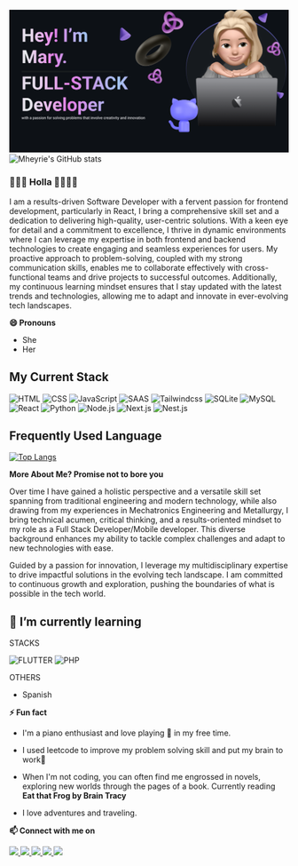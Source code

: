 ![Mheyrie Github](img/banner.png)
![Mheyrie's GitHub stats](https://github-readme-stats.vercel.app/api?username=mheyrie&show_icons=true&theme=radical)

### 👋👋👋 Holla 👋👋👋👋
I am a results-driven Software Developer with a fervent passion for frontend development, particularly in React, I bring a comprehensive skill set and a dedication to delivering high-quality, user-centric solutions. With a keen eye for detail and a commitment to excellence, I thrive in dynamic environments where I can leverage my expertise in both frontend and backend technologies to create engaging and seamless experiences for users. My proactive approach to problem-solving, coupled with my strong communication skills, enables me to collaborate effectively with cross-functional teams and drive projects to successful outcomes. Additionally, my continuous learning mindset ensures that I stay updated with the latest trends and technologies, allowing me to adapt and innovate in ever-evolving tech landscapes. 




**😄 Pronouns**
- She
- Her
## My Current Stack
![HTML](    https://img.shields.io/badge/HTML-239120?style=for-the-badge&logo=html5&logoColor=white)
![CSS](https://img.shields.io/badge/CSS-239120?&style=for-the-badge&logo=css3&logoColor=white)
![JavaScript](https://img.shields.io/badge/JavaScript-F7DF1E?style=for-the-badge&logo=javascript&logoColor=black)
![SAAS](https://img.shields.io/badge/Sass-CC6699?style=for-the-badge&logo=sass&logoColor=white)
![Tailwindcss](https://img.shields.io/badge/tailwindcss-000000?style=for-the-badge&logo=tailwindcss&logoColor=white)
![SQLite](https://img.shields.io/badge/SQLite-07405E?style=for-the-badge&logo=sqlite&logoColor=white)
![MySQL](https://img.shields.io/badge/MySQL-005C84?style=for-the-badge&logo=mysql&logoColor=white)
![React](https://img.shields.io/badge/React-20232A?style=for-the-badge&logo=react&logoColor=61DAFB)
![Python](https://img.shields.io/badge/Python-14354C?style=for-the-badge&logo=python&logoColor=white)
![Node.js](https://img.shields.io/badge/Node.js-43853D?style=for-the-badge&logo=node.js&logoColor=white)
![Next.js](https://img.shields.io/badge/next.js-000000?style=for-the-badge&logo=nextdotjs&logoColor=white)
![Nest.js](https://img.shields.io/badge/nest.js-000000?style=for-the-badge&logo=nestdotjs&logoColor=red)
    
    




## Frequently Used Language
[![Top Langs](https://github-readme-stats.vercel.app/api/top-langs/?username=mheyrie&layout=pie)](https://github.com/mheyrie/github-readme-stats)


**More About Me? Promise not to bore you**

Over time I have gained a holistic perspective and a versatile skill set spanning from traditional engineering and modern technology, while also drawing from my experiences in Mechatronics Engineering and Metallurgy, I bring technical acumen, critical thinking, and a results-oriented mindset to my role as a Full Stack Developer/Mobile developer. This diverse background enhances my ability to tackle complex challenges and adapt to new technologies with ease.

Guided by a passion for innovation, I leverage my multidisciplinary expertise to drive impactful solutions in the evolving tech landscape. I am committed to continuous growth and exploration, pushing the boundaries of what is possible in the tech world.

## **🌱 I’m currently learning**

STACKS

![FLUTTER](https://img.shields.io/badge/flutter-000000?style=for-the-badge&logo=flutterdotjs&logoColor=blue)
![PHP](https://img.shields.io/badge/PHP-777BB4?style=for-the-badge&logo=php&logoColor=white)

OTHERS 
- Spanish 


**⚡ Fun fact**

- I'm a piano enthusiast and love playing 🎹 in my free time.

- I used leetcode to improve my problem solving skill and put my brain to work🙂

- When I'm not coding, you can often find me engrossed in novels, exploring new worlds through the pages of a book. Currently reading **Eat that Frog by Brain Tracy**

- I love adventures and traveling. 

**📫 Connect with me on** 

<a href="linkedin.com/in/oladele-mary" target="_blank">
    <img src="https://img.shields.io/badge/LinkedIn-0077B5?style=for-the-badge&logo=linkedin&logoColor=white" >
</a>
<a href="mailto:omota4fidelity@gmail.com" target="_blank">
    <img src="https://img.shields.io/badge/Gmail-D14836?style=for-the-badge&logo=gmail&logoColor=white" >
</a>
<a href="https://twitter.com/mheyriemheyrie" target="_blank">
    <img src="https://img.shields.io/badge/Twitter-1DA1F2?style=for-the-badge&logo=twitter&logoColor=white" >
</a>
<a href="https://dev.to/mheyrie" target="_blank">
    <img src="https://img.shields.io/badge/dev.to-0A0A0A?style=for-the-badge&logo=devdotto&logoColor=white">
</a>
<a href="https://mheyrietechie.slack.com" target="_blank">
    <img src="https://img.shields.io/badge/Slack-4A154B?style=for-the-badge&logo=slack&logoColor=white">
</a>



